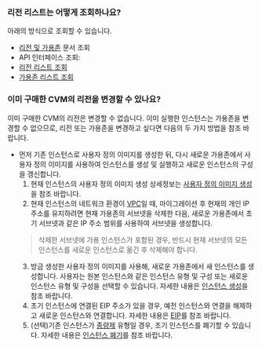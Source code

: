 ### 리전 리스트는 어떻게 조회하나요?

아래의 방식으로 조회할 수 있습니다.
- [리전 및 가용존](https://intl.cloud.tencent.com/document/product/213/6091) 문서 조회
- API 인터페이스 조회:
 - [리전 리스트 조회](https://intl.cloud.tencent.com/document/product/213/15708)
 - [가용존 리스트 조회](https://intl.cloud.tencent.com/document/product/213/35071)

### 이미 구매한 CVM의 리전을 변경할 수 있나요?

이미 구매한 CVM의 리전은 변경할 수 없습니다. 이미 실행한 인스턴스는 가용존을 변경할 수 없으므로, 리전 또는 가용존을 변경하고 싶다면 다음의 두 가지 방법을 참조 바랍니다.

- 먼저 기존 인스턴스로 사용자 정의 이미지를 생성한 뒤, 다시 새로운 가용존에서 사용자 정의 이미지를 사용하여 인스턴스를 생성 및 실행하고 새로운 인스턴스의 구성을 갱신합니다.
  1. 현재 인스턴스의 사용자 정의 이미지 생성 상세정보는 [사용자 정의 이미지 생성](https://intl.cloud.tencent.com/document/product/213/4942)을 참조 바랍니다.
  2. 현재 인스턴스의 네트워크 환경이 [VPC](https://intl.cloud.tencent.com/document/product/213/5227)일 때, 마이그레이션 후 현재의 개인 IP 주소를 유지하려면 현재 가용존의 서브넷을 삭제한 다음, 새로운 가용존에서 초기 서브넷과 같은 IP 주소 범위를 사용하여 서브넷을 생성합니다.
  > 삭제한 서브넷에 가용 인스턴스가 포함된 경우, 반드시 현재 서브넷의 모든 인스턴스를 새로운 인스턴스로 옮긴 후 삭제해야 합니다.
  >
  3. 방금 생성한 사용자 정의 이미지를 사용해, 새로운 가용존에서 새 인스턴스를 생성합니다.
  사용자는 원본 인스턴스와 같은 인스턴스 유형 및 구성 또는 새로운 인스턴스 유형 및 구성을 선택할 수 있습니다. 자세한 내용은 [인스턴스 생성](https://intl.cloud.tencent.com/document/product/213/4855)을 참조 바랍니다.
  4. 초기 인스턴스에 연결된 EIP 주소가 있을 경우, 예전 인스턴스와 연결을 해제하고 새로운 인스턴스와 연결합니다. 자세한 내용은 [EIP](https://intl.cloud.tencent.com/document/product/213/5733)를 참조 바랍니다.
  5. (선텍)기존 인스턴스가 [종량제](https://intl.cloud.tencent.com/document/product/213/2180) 유형일 경우, 초기 인스턴스를 폐기할 수 있습니다. 자세한 내용은 [인스턴스 폐기](https://intl.cloud.tencent.com/document/product/213/4930)를 참조 바랍니다.
